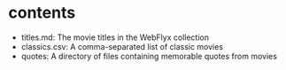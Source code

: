 # contents 

- titles.md: The movie titles in the WebFlyx collection
- classics.csv: A comma-separated list of classic movies
- quotes: A directory of files containing memorable quotes from movies